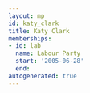 ```yaml
---
layout: mp
id: katy_clark
title: Katy Clark
memberships:
- id: lab
  name: Labour Party
  start: '2005-06-28'
  end: 
autogenerated: true
---
```

